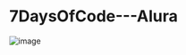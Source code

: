 # 7DaysOfCode---Alura

![image](https://user-images.githubusercontent.com/98646614/217346912-3981e79a-07f6-4122-a7d4-c9b4c2beaa0a.png)
